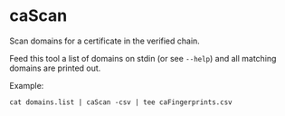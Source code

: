 # caScan
Scan domains for a certificate in the verified chain.

Feed this tool a list of domains on stdin (or see `--help`) and all matching domains are printed out.

Example:
```
cat domains.list | caScan -csv | tee caFingerprints.csv
```
